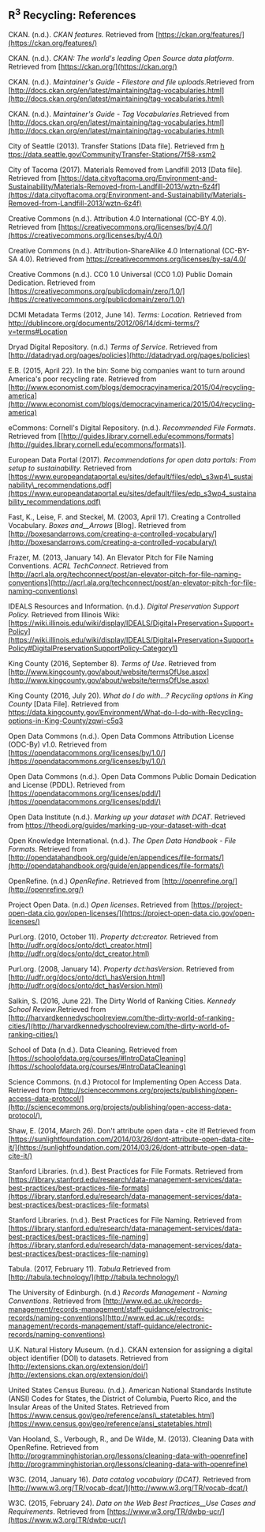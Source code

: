 ## R<sup>3</sup> Recycling:  References

CKAN. (n.d.). _CKAN features._ Retrieved from [https://ckan.org/features/](https://ckan.org/features/)

CKAN. (n.d.). _CKAN: The world&#39;s leading Open Source data platform_. Retrieved from [https://ckan.org/](https://ckan.org/)

CKAN. (n.d.). _Maintainer&#39;s Guide - Filestore and file uploads_.Retrieved from [http://docs.ckan.org/en/latest/maintaining/tag-vocabularies.html](http://docs.ckan.org/en/latest/maintaining/tag-vocabularies.html)

CKAN. (n.d.). _Maintainer&#39;s Guide - Tag Vocabularies_.Retrieved from [http://docs.ckan.org/en/latest/maintaining/tag-vocabularies.html](http://docs.ckan.org/en/latest/maintaining/tag-vocabularies.html)

City of Seattle (2013). Transfer Stations [Data file]. Retrieved frm [h](https://data.seattle.gov/Community/Transfer-Stations/7f58-xsm2) [ttps://data.seattle.gov/Community/Transfer-Stations/7f58-xsm2](https://data.seattle.gov/Community/Transfer-Stations/7f58-xsm2)

City of Tacoma (2017). Materials Removed from Landfill 2013 [Data file]. Retrieved from [https://data.cityoftacoma.org/Environment-and-Sustainability/Materials-Removed-from-Landfill-2013/wztn-6z4f](https://data.cityoftacoma.org/Environment-and-Sustainability/Materials-Removed-from-Landfill-2013/wztn-6z4f)

Creative Commons (n.d.). Attribution 4.0 International (CC-BY 4.0). Retrieved from [https://creativecommons.org/licenses/by/4.0/](https://creativecommons.org/licenses/by/4.0/)

Creative Commons (n.d.). Attribution-ShareAlike 4.0 International (CC-BY-SA 4.0). Retrieved from https://creativecommons.org/licenses/by-sa/4.0/

Creative Commons (n.d.). CC0 1.0 Universal (CC0 1.0) Public Domain Dedication. Retrieved from [https://creativecommons.org/publicdomain/zero/1.0/](https://creativecommons.org/publicdomain/zero/1.0/)

DCMI Metadata Terms (2012, June 14). _Terms: Location._ Retrieved from http://dublincore.org/documents/2012/06/14/dcmi-terms/?v=terms#Location

Dryad Digital Repository. (n.d.) _Terms of Service_. Retrieved from [http://datadryad.org/pages/policies](http://datadryad.org/pages/policies)

E.B. (2015, April 22). In the bin: Some big companies want to turn around America&#39;s poor recycling rate. Retrieved from [http://www.economist.com/blogs/democracyinamerica/2015/04/recycling-america](http://www.economist.com/blogs/democracyinamerica/2015/04/recycling-america)

eCommons: Cornell&#39;s Digital Repository. (n.d.). _Recommended File Formats_. Retrieved from [[http://guides.library.cornell.edu/ecommons/formats](http://guides.library.cornell.edu/ecommons/formats)].

European Data Portal (2017). _Recommendations for open data portals: From setup to sustainability._ Retrieved from [https://www.europeandataportal.eu/sites/default/files/edp\_s3wp4\_sustainability\_recommendations.pdf](https://www.europeandataportal.eu/sites/default/files/edp_s3wp4_sustainability_recommendations.pdf)

Fast, K., Leise, F. and Steckel, M. (2003, April 17). Creating a Controlled Vocabulary. _Boxes and__Arrows_ [Blog]. Retrieved from
[http://boxesandarrows.com/creating-a-controlled-vocabulary/](http://boxesandarrows.com/creating-a-controlled-vocabulary/)

Frazer, M. (2013, January 14). An Elevator Pitch for File Naming Conventions. _ACRL TechConnect_. Retrieved from [http://acrl.ala.org/techconnect/post/an-elevator-pitch-for-file-naming-conventions](http://acrl.ala.org/techconnect/post/an-elevator-pitch-for-file-naming-conventions)

IDEALS Resources and Information. (n.d.). _Digital Preservation Support Policy._ Retrieved from Illinois Wiki: [https://wiki.illinois.edu/wiki/display/IDEALS/Digital+Preservation+Support+Policy](https://wiki.illinois.edu/wiki/display/IDEALS/Digital+Preservation+Support+Policy#DigitalPreservationSupportPolicy-Category1)

King County (2016, September 8). _Terms of Use_. Retrieved from [http://www.kingcounty.gov/about/website/termsOfUse.aspx](http://www.kingcounty.gov/about/website/termsOfUse.aspx)

King County (2016, July 20). _What do I do with...? Recycling options in King County_ [Data File]. Retrieved from https://data.kingcounty.gov/Environment/What-do-I-do-with-Recycling-options-in-King-County/zqwi-c5q3

Open Data Commons (n.d.). Open Data Commons Attribution License (ODC-By) v1.0. Retrieved from [https://opendatacommons.org/licenses/by/1.0/](https://opendatacommons.org/licenses/by/1.0/)

Open Data Commons (n.d.). Open Data Commons Public Domain Dedication and License (PDDL). Retrieved from [https://opendatacommons.org/licenses/pddl/](https://opendatacommons.org/licenses/pddl/)

Open Data Institute (n.d.). _Marking up your dataset with DCAT_. Retrieved from https://theodi.org/guides/marking-up-your-dataset-with-dcat

Open Knowledge International. (n.d.). _The Open Data Handbook - File Formats_. Retrieved from [http://opendatahandbook.org/guide/en/appendices/file-formats/](http://opendatahandbook.org/guide/en/appendices/file-formats/)

OpenRefine. (n.d.) _OpenRefine_. Retrieved from [http://openrefine.org/](http://openrefine.org/)

Project Open Data. (n.d.) _Open licenses_. Retrieved from [https://project-open-data.cio.gov/open-licenses/](https://project-open-data.cio.gov/open-licenses/)

Purl.org. (2010, October 11). _Property dct:creator._ Retrieved from [http://udfr.org/docs/onto/dct\_creator.html](http://udfr.org/docs/onto/dct_creator.html)

Purl.org. (2008, January 14). _Property dct:hasVersion._ Retrieved from [http://udfr.org/docs/onto/dct\_hasVersion.html](http://udfr.org/docs/onto/dct_hasVersion.html)

Salkin, S. (2016, June 22). The Dirty World of Ranking Cities. _Kennedy School Review_.Retrieved from [http://harvardkennedyschoolreview.com/the-dirty-world-of-ranking-cities/](http://harvardkennedyschoolreview.com/the-dirty-world-of-ranking-cities/)

School of Data (n.d.). Data Cleaning. Retrieved from [https://schoolofdata.org/courses/#IntroDataCleaning](https://schoolofdata.org/courses/#IntroDataCleaning)

Science Commons. (n.d.) Protocol for Implementing Open Access Data. Retrieved from   [http://sciencecommons.org/projects/publishing/open-access-data-protocol/](http://sciencecommons.org/projects/publishing/open-access-data-protocol/),

Shaw, E. (2014, March 26). Don&#39;t attribute open data - cite it! Retrieved from [https://sunlightfoundation.com/2014/03/26/dont-attribute-open-data-cite-it/](https://sunlightfoundation.com/2014/03/26/dont-attribute-open-data-cite-it/)

Stanford Libraries. (n.d.). Best Practices for File Formats. Retrieved from [https://library.stanford.edu/research/data-management-services/data-best-practices/best-practices-file-formats](https://library.stanford.edu/research/data-management-services/data-best-practices/best-practices-file-formats)

Stanford Libraries. (n.d.). Best Practices for File Naming. Retrieved from [https://library.stanford.edu/research/data-management-services/data-best-practices/best-practices-file-naming](https://library.stanford.edu/research/data-management-services/data-best-practices/best-practices-file-naming)

Tabula. (2017, February 11). _Tabula_.Retrieved from [http://tabula.technology/](http://tabula.technology/)

The University of Edinburgh. (n.d.) _Records Management - Naming Conventions_. Retrieved from [http://www.ed.ac.uk/records-management/records-management/staff-guidance/electronic-records/naming-conventions](http://www.ed.ac.uk/records-management/records-management/staff-guidance/electronic-records/naming-conventions)

U.K. Natural History Museum. (n.d.). CKAN extension for assigning a digital object identifier (DOI) to datasets. Retrieved from [http://extensions.ckan.org/extension/doi/](http://extensions.ckan.org/extension/doi/)

United States Census Bureau. (n.d.). American National Standards Institute (ANSI) Codes for States, the District of Columbia, Puerto Rico, and the Insular Areas of the United States. Retrieved from [https://www.census.gov/geo/reference/ansi\_statetables.html](https://www.census.gov/geo/reference/ansi_statetables.html)

Van Hooland, S., Verbough, R., and De Wilde, M. (2013). Cleaning Data with OpenRefine. Retrieved from [http://programminghistorian.org/lessons/cleaning-data-with-openrefine](http://programminghistorian.org/lessons/cleaning-data-with-openrefine)

W3C. (2014, January 16). _Data catalog vocabulary (DCAT)._ Retrieved from [http://www.w3.org/TR/vocab-dcat/](http://www.w3.org/TR/vocab-dcat/)

W3C. (2015, February 24). _Data on the Web Best Practices__Use Cases and Requirements_. Retrieved from [https://www.w3.org/TR/dwbp-ucr/](https://www.w3.org/TR/dwbp-ucr/)
